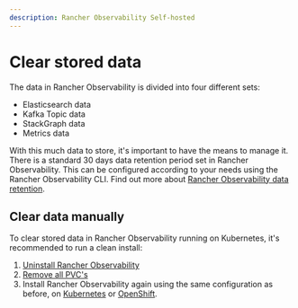 ```yaml
---
description: Rancher Observability Self-hosted
---
```


# Clear stored data

The data in Rancher Observability is divided into four different sets:

* Elasticsearch data
* Kafka Topic data
* StackGraph data
* Metrics data

With this much data to store, it's important to have the means to manage it. There is a standard 30 days data retention period set in Rancher Observability. This can be configured according to your needs using the Rancher Observability CLI. Find out more about [Rancher Observability data retention](data_retention.md).

## Clear data manually

To clear stored data in Rancher Observability running on Kubernetes, it's recommended to run a clean install:

1. [Uninstall Rancher Observability](../install-stackstate/kubernetes_openshift/uninstall.md#un-install-the-helm-chart)
2. [Remove all PVC's](../install-stackstate/kubernetes_openshift/uninstall.md#remove-remaining-resources)
3. Install Rancher Observability again using the same configuration as before, on [Kubernetes](../install-stackstate/kubernetes_openshift/kubernetes_install.md#deploy-stackstate-with-helm) or [OpenShift](../install-stackstate/kubernetes_openshift/openshift_install.md#deploy-stackstate-with-helm). 
